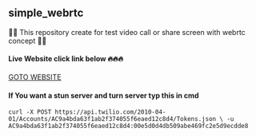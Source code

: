## simple_webrtc
📢🚨 This repository create for test video call or share screen with webrtc concept 📢🚨


#### Live Website click link below 🔥🔥🔥
[GOTO WEBSITE](https://luck-aluminum-fridge.glitch.me/)

#### If You want a stun server and turn server typ this in cmd
``` 
curl -X POST https://api.twilio.com/2010-04-01/Accounts/AC9a4bda63f1ab2f374055f6eaed12c8d4/Tokens.json \ -u AC9a4bda63f1ab2f374055f6eaed12c8d4:00e5d0d4db509abe469fc2e5d9ecdde8
```
